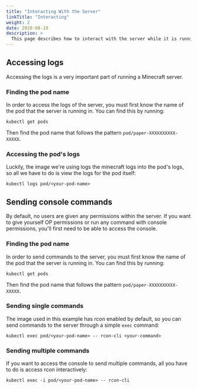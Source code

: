 ```yaml
---
title: "Interacting With the Server"
linkTitle: "Interacting"
weight: 2
date: 2020-08-10
description: >
  This page describes how to interact with the server while it is running.
---
```


## Accessing logs
Accessing the logs is a very important part of running a Minecraft server.

### Finding the pod name
In order to access the logs of the server, you must first know the name of the pod that the server is running in. You can find this by running:
```
kubectl get pods
```
Then find the pod name that follows the pattern ```pod/paper-XXXXXXXXXX-XXXXX```.

### Accessing the pod's logs
Luckily, the image we're using logs the minecraft logs into the pod's logs, so all we have to do is view the logs for the pod itself:
```
kubectl logs pod/<your-pod-name>
```

## Sending console commands
By default, no users are given any permissions within the server. If you want to give yourself OP permissions or run any command with console permissions, you'll first need to be able to access the console.

### Finding the pod name
In order to send commands to the server, you must first know the name of the pod that the server is running in. You can find this by running:
```
kubectl get pods
```
Then find the pod name that follows the pattern ```pod/paper-XXXXXXXXXX-XXXXX```.

### Sending single commands
The image used in this example has rcon enabled by default, so you can send commands to the server through a simple ```exec``` command:
```
kubectl exec pod/<your-pod-name> -- rcon-cli <your-command>
```

### Sending multiple commands
If you want to access the console to send multiple commands, all you have to do is access rcon interactively:
```
kubectl exec -i pod/<your-pod-name> -- rcon-cli
```
